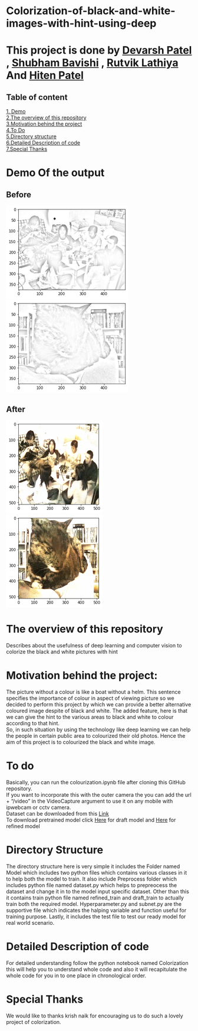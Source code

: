 # Colorization-of-black-and-white-images-with-hint-using-deep
# This project is done by <a href="https://github.com/Devarsh23 ">Devarsh Patel</a>  , <a href="https://github.com/shubhambavishi">Shubham Bavishi</a> , <a href="https://github.com/Rutviklathiya">Rutvik Lathiya</a> And <a href="https://github.com/fallen2112">Hiten Patel</a>
## Table of content
[1. Demo](#demo-of-the-output) <br />
[2.The overview of this repository](#the-overview-of-this-repository) <br />
[3.Motivation behind the project](#motivation-behind-the-project) <br />
[4.To Do](#to-do) <br />
[5.Directory structure](#directory-structure) <br />
[6.Detailed Description of code](#detailed-description-of-code) <br />
[7.Special Thanks](#special-thanks) <br />



# Demo Of the output
## Before

![Image of Line](https://github.com/Devarsh23/Colorization-of-black-and-white-images-with-hint-using-deep-learning/blob/master/Output/line2.png) ![Image of Line1](https://github.com/Devarsh23/Colorization-of-black-and-white-images-with-hint-using-deep-learning/blob/master/Output/line3.png)



## After

![Final Image](https://github.com/Devarsh23/Colorization-of-black-and-white-images-with-hint-using-deep-learning/blob/master/Output/color2.png) ![Final Image1](https://github.com/Devarsh23/Colorization-of-black-and-white-images-with-hint-using-deep-learning/blob/master/Output/color3.png)


# The overview of this repository
Describes about the usefulness of deep learning and computer vision to colorize the black and white pictures with hint <br />
# Motivation behind the project:
The picture without a colour is like a boat without a helm. This sentence specifies the importance of colour in aspect of viewing picture so we decided to perform this project by which we can provide a better alternative coloured image despite of black and white. The added feature, here is that we can give the hint to the various areas to black and white to colour according to that hint. <br />
So, in such situation by using the technology like deep learning  we can help the people in certain public area to colourized their old photos. Hence the aim of this project is to colourized the black and white image. <br />
# To do 
Basically, you can run the colourization.ipynb file after cloning this GitHub repository. <br /> 
If you want to incorporate this with the outer camera the you can add the url + “/video” in the VideoCapture argument to use it on any mobile with ipwebcam or cctv camera. <br />
Dataset can be downloaded from this <a href="https://cocodataset.org/#home">Link</a><br/>
To download pretrained model click <a href="https://cocodataset.org/#home">Here</a> for draft model and <a href="https://cocodataset.org/#home">Here</a> for refined model
# Directory Structure
The directory structure here is very simple it includes the Folder named Model which includes two python files which contains various classes in it to help both the model to train. It also include Preprocess folder which includes python file named dataset.py which helps to prepreocess the dataset and change it in to the model input specific dataset.
Other than this it contains train python file named refined_train and draft_train to actually train both the required model. Hyperparameter.py and subnet.py are the supportive file which indicates the halping variable and function useful for training purpose. Lastly, it includes the test file to test our ready model for real world scenario.
# Detailed Description of code
For detailed understanding follow the python notebook named Colorization this will help you to understand whole code and also it will recapitulate the whole code for you in to one place in chronological order. 
# Special Thanks
We would like to thanks krish naik for encouraging us to do such a lovely project of colorization.




